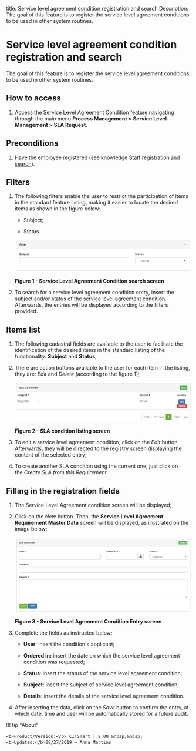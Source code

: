 title: Service level agreement condition registration and search
Description: The goal of this feature is to register the service level agreement conditions to be used in other system routines.

# Service level agreement condition registration and search

The goal of this feature is to register the service level agreement conditions
to be used in other system routines.

How to access
-------------

1.  Access the Service Level Agreement Condition feature navigating through
    the main menu **Process Management > Service Level
    Management > SLA Request**.

Preconditions
-------------

1.  Have the employee registered (see knowledge [Staff registration and
    search][1]).

Filters
-------

1.  The following filters enable the user to restrict the participation of items
    in the standard feature listing, making it easier to locate the desired
    items as shown in the figure below:

    - Subject;

    - Status.

    ![figura](images/sla-requiriment-1.png)
   
    **Figure 1 - Service Level Agreement Condition search screen**

2.  To search for a service level agreement condition entry, insert the subject
    and/or status of the service level agreement condition. Afterwards, the
    entries will be displayed according to the filters provided.

Items list
----------

1.  The following cadastral fields are available to the user to facilitate the
    identification of the desired items in the standard listing of the
    functionality: **Subject** and **Status**;

2.  There are action buttons available to the user for each item in the listing,
    they are: *Edit* and *Delete* (according to the figure 1);

    ![figura](images/sla-requiriment-2.png)

    **Figure 2 - SLA condition listing screen**

3.  To edit a service level agreement condition, click on the *Edit* button.
    Afterwards, they will be directed to the registry screen displaying the
    content of the selected entry;

4.  To create another SLA condition using the current one, just click on
    the *Create SLA from this Requirement*.

Filling in the registration fields
----------------------------------

1.  The Service Level Agreement condition screen will be displayed;

2.  Click on the *New* button. Then, the **Service Level Agreement Requirement
    Master Data** screen will be displayed, as illustrated on the image below:

    ![figura](images/sla-requiriment-3.png)
    
    **Figure 3 - Service Level Agreement Condition Entry screen**

3.  Complete the fields as instructed below:

    -   **User**: insert the condition's applicant;

    -   **Ordered in:** insert the date on which the service level agreement
        condition was requested;

    -   **Status**: insert the status of the service level agreement condition;

    -   **Subject**: insert the subject of service level agreement condition;

    -   **Details**: insert the details of the service level agreement
        condition.

4.  After inserting the data, click on the *Save* button to confirm the entry,
    at which date, time and user will be automatically stored for a future
    audit.


[1]:/en-us/citsmart-platform-7/initial-settings/access-settings/user/employee.html


!!! tip "About"

    <b>Product/Version:</b> CITSmart | 8.00 &nbsp;&nbsp;
    <b>Updated:</b>08/27/2019 – Anna Martins
